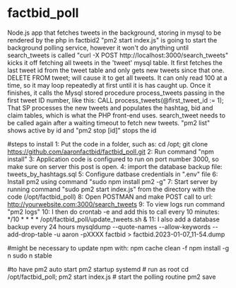 # factbid_poll
Node.js app that fetches tweets in the background, storing in mysql to be rendered by the php in factbid2
"pm2 start index.js" is going to start the background polling service, however it won't do anything until search_tweets is called
"curl -X POST http://localhost:3000/search_tweets" kicks it off fetching all tweets in the 'tweet' mysql table.
It first fetches the last tweet id from the tweet table and only gets new tweets since that one.  DELETE FROM tweet; will cause it to get all tweets.
It can only read 100 at a time, so it may loop repeatedly at first until it is has caught up.
Once it finishes, it calls the Mysql stored procedure process_tweets passing in the first tweet ID number, like this: CALL process_tweets(@first_tweet_id := 1);
That SP processes the new tweets and populates the hashtag, bid and claim tables, which is what the PHP front-end uses.
search_tweet needs to be called again after a waiting timeout to fetch new tweets.
"pm2 list" shows active by id and "pm2 stop [id]" stops the id

#steps to install
1: Put the code in a folder, such as: cd /opt; git clone https://github.com/aaronfactbid/factbid_poll.git
2: Run command "npm install"
3: Application code is configured to run on port number 3000, so make sure on server this post is open.
4: import the database backup file: tweets_by_hashtags.sql
5: Configure datbase credentials in ".env" file
6: Install pm2 using command "sudo npm install pm2 -g"
7: Start server by running command "sudo pm2 start index.js" from the directory with the code (/opt/factbid_poll)
8: Open POSTMAN and make POST call to url: http://yourwebsite.com:3000/search_tweets
9: To view logs run command "pm2 logs"
10: I then do crontab -e and add this to call every 10 minutes:
*/10 * * * * /opt/factbid_poll/update_tweets.sh &
11: I also add a database backup every 24 hours
mysqldump --quote-names --allow-keywords --add-drop-table -u aaron -pXXXX factbid > factbid.2023-01-07_11-54.dump

#might be necessary to update npm with:
npm cache clean -f
npm install -g n
sudo n stable

#to have pm2 auto start
pm2 startup systemd  # run as root
cd /opt/factbid_poll; pm2 start index.js # start the polling routine
pm2 save
